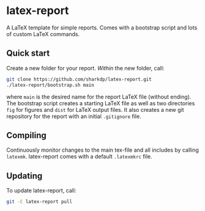 latex-report
============

A LaTeX template for simple reports. Comes with a bootstrap script and lots of custom LaTeX commands.

Quick start
-----------

Create a new folder for your report. *Within* the new folder, call:

```sh
git clone https://github.com/sharkdp/latex-report.git
./latex-report/bootstrap.sh main
```

where `main` is the desired name for the report LaTeX file (without ending). The bootstrap script creates a starting LaTeX file as well as two directories `fig` for figures and `dist` for LaTeX output files. It also creates a new git repository for the report with an initial `.gitignore` file.

Compiling
---------
Continuously monitor changes to the main tex-file and all includes by calling `latexmk`. latex-report comes with a default `.latexmkrc` file.

Updating
--------
To update latex-report, call:
```sh
git -C latex-report pull
```
